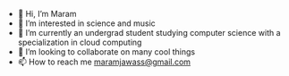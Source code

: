 - 👋 Hi, I’m Maram
- 👀 I’m interested in science and music
- 🌱 I’m currently an undergrad student studying computer science with a specialization in cloud computing
- 💞️ I’m looking to collaborate on many cool things
- 📫 How to reach me maramjawass@gmail.com

<!---
maramj/maramj is a ✨ special ✨ repository because its `README.md` (this file) appears on your GitHub profile.
You can click the Preview link to take a look at your changes.
--->
